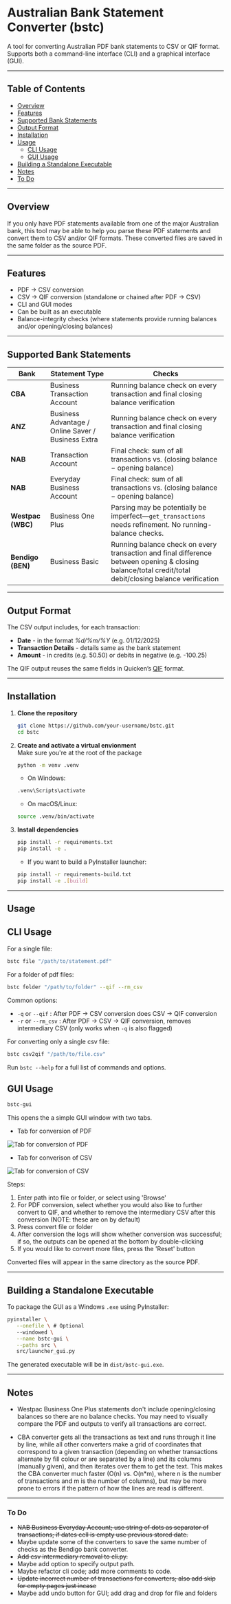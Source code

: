 # Australian Bank Statement Converter (bstc)

A tool for converting Australian PDF bank statements to CSV or QIF format. Supports both a command-line interface (CLI) and a graphical interface (GUI).

---

## Table of Contents

- [Overview](#overview)  
- [Features](#features) 
- [Supported Bank Statements](#supported-bank-statements)  
- [Output Format](#output-format)   
- [Installation](#installation)  
- [Usage](#usage)  
  - [CLI Usage](#cli-usage)  
  - [GUI Usage](#gui-usage)  
- [Building a Standalone Executable](#building-a-standalone-executable)  
- [Notes](#notes)  
- [To Do](#to-do)  

---

## Overview

If you only have PDF statements available from one of the major Australian bank, this tool may be able to help you parse these PDF statements and convert them to CSV and/or QIF formats. These converted files are saved in the same folder as the source PDF.

---

## Features

- PDF → CSV conversion  
- CSV → QIF conversion (standalone or chained after PDF → CSV)  
- CLI and GUI modes  
- Can be built as an executable
- Balance-integrity checks (where statements provide running balances and/or opening/closing balances)  

---

## Supported Bank Statements

| Bank              | Statement Type                                                                 | Checks                                                                                     |
| ----------------- | ------------------------------------------------------------------------------ | ----------------------------------------------------------------------------------------- |
| **CBA**           | Business Transaction Account                                                   | Running balance check on every transaction and final closing balance verification        |
| **ANZ**           | Business Advantage / Online Saver / Business Extra                             | Running balance check on every transaction and final closing balance verification        |
| **NAB**           | Transaction Account                                                            | Final check: sum of all transactions vs. (closing balance − opening balance)             |
| **NAB**           | Everyday Business Account                                                            | Final check: sum of all transactions vs. (closing balance − opening balance)             |
| **Westpac (WBC)** | Business One Plus                                                              | Parsing may be potentially be imperfect—`get_transactions` needs refinement. No running-balance checks.  |
| **Bendigo (BEN)** | Business Basic                                                                 | Running balance check on every transaction and final difference between opening & closing balance/total credit/total debit/closing balance verification        |

---

## Output Format

The CSV output includes, for each transaction:

- **Date** - in the format *%d/%m/%Y* (e.g. 01/12/2025) 
- **Transaction Details** - details same as the bank statement 
- **Amount** - in credits (e.g. 50.50) or debits in negative (e.g. -100.25)

The QIF output reuses the same fields in Quicken’s [QIF](https://en.wikipedia.org/wiki/Quicken_Interchange_Format#Data_format)  format.

---

## Installation

1. **Clone the repository**  
   ```bash
   git clone https://github.com/your-username/bstc.git
   cd bstc
   ```

2. **Create and activate a virtual envionment**  
Make sure you're at the root of the package
   ```bash
   python -m venv .venv
   ```
   - On Windows: 
   ```bash
   .venv\Scripts\activate
   ```
   - On macOS/Linux:
   ```bash
   source .venv/bin/activate
   ```

3. **Install dependencies**  

   ```bash
   pip install -r requirements.txt
   pip install -e .
   ```
   - If you want to build a PyInstaller launcher:
   ```bash
   pip install -r requirements-build.txt
   pip install -e .[build]
   ```

---

## **Usage**

## CLI Usage

For a single file:

   ```bash
   bstc file "/path/to/statement.pdf"
   ```

For a folder of pdf files:

   ```bash
   bstc folder "/path/to/folder" --qif --rm_csv
   ```

Common options:
- `-q` or `--qif` : After PDF → CSV conversion does CSV → QIF conversion
- `-r` or `--rm_csv` : After PDF → CSV → QIF conversion, removes intermediary CSV (only works when `-q` is also flagged)


For converting only a single csv file:

   ```bash
   bstc csv2qif "/path/to/file.csv"
   ```

Run `bstc --help` for a full list of commands and options.

## GUI Usage

   ```bash
   bstc-gui
   ```

This opens the a simple GUI window with two tabs.

- Tab for conversion of PDF

![Tab for conversion of PDF](assets/bstc_gui_pdf.png)

- Tab for converison of CSV

![Tab for conversion of CSV](assets/bstc_gui_csv.png)

Steps:
1. Enter path into file or folder, or select using 'Browse'
2. For PDF conversion, select whether you would also like to further convert to QIF, and whether to remove the intermediary CSV after this conversion (NOTE: these are on by default)
3. Press convert file or folder
4. After conversion the logs will show whether conversion was successful; if so, the outputs can be opened at the bottom by double-clicking
5. If you would like to convert more files, press the 'Reset' button

Converted files will appear in the same directory as the source PDF.

---

## **Building a Standalone Executable**

To package the GUI as a Windows `.exe` using PyInstaller:

   ```bash
   pyinstaller \
      --onefile \ # Optional
      --windowed \
      --name bstc-gui \
      --paths src \
      src/launcher_gui.py
   ```

The generated executable will be in `dist/bstc-gui.exe`.

---

## **Notes**

- Westpac Business One Plus statements don't include opening/closing balances so there are no balance checks. You may need to visually compare the PDF and outputs to verify all transactions are correct.

- CBA converter gets all the transactions as text and runs through it line by line, while all other converters make a grid of coordinates that correspond to a given transaction (depending on whether transactions alternate by fill colour or are separated by a line) and its columns (manually given), and then iterates over them to get the text. This makes the CBA converter much faster (O(n) vs. O(n*m), where n is the number of transactions and m is the number of columns), but may be more prone to errors if the pattern of how the lines are read is different.

---

### **To Do**

- ~~NAB Business Everyday Account; use string of dots as separator of transactions; if dates cell is empty use previous stored date.~~
- Maybe update some of the converters to save the same number of checks as the Bendigo bank converter. 
- ~~Add csv intermediary removal to cli.py.~~
- Maybe add option to specify output path.
- Maybe refactor cli code; add more comments to code.
- ~~Update incorrect number of transactions for converters; also add skip for empty pages just incase~~
- Maybe add undo button for GUI; add drag and drop for file and folders